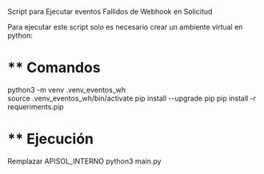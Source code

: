 Script para Ejecutar eventos Fallidos de Webhook en Solicitud 

Para ejecutar este script solo es necesario crear un ambiente virtual en python:

** Comandos
==========================================
python3 -m venv .venv_eventos_wh  
source .venv_eventos_wh/bin/activate
pip install --upgrade pip
pip install -r  requeriments.pip

** Ejecución
============================================
Remplazar APISOL_INTERNO
python3 main.py
